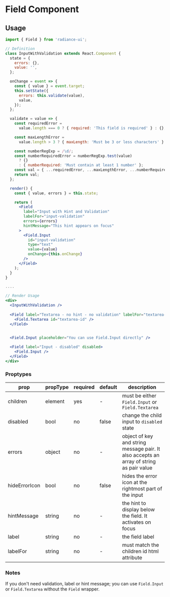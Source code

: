 # Field Component
## Usage

```jsx
import { Field } from 'radiance-ui';

// Definition
class InputWithValidation extends React.Component {
  state = {
    errors: {},
    value: '',
  };

  onChange = event => {
    const { value } = event.target;
    this.setState({
      errors: this.validate(value),
      value,
    });
  };

  validate = value => {
    const requiredError =
      value.length === 0 ? { required: 'This field is required' } : {};

    const maxLengthError =
      value.length > 3 ? { maxLength: 'Must be 3 or less characters' } : {};

    const numberRegExp = /\d/;
    const numberRequiredError = numberRegExp.test(value)
      ? {}
      : { numberRequired: 'Must contain at least 1 number' };
    const val = { ...requiredError, ...maxLengthError, ...numberRequiredError };
    return val;
  };

  render() {
    const { value, errors } = this.state;

    return (
      <Field
        label="Input with Hint and Validation"
        labelFor="input-validation"
        errors={errors}
        hintMessage="This hint appears on focus"
      >
        <Field.Input
          id="input-validation"
          type="text"
          value={value}
          onChange={this.onChange}
        />
      </Field>
    );
  }
}

....

// Render Usage
<div>
  <InputWithValidation />
  
  <Field label="Textarea - no hint - no validation" labelFor="textarea-id">
    <Field.Textarea id="textarea-id" />
  </Field>
  

  <Field.Input placeholder="You can use Field.Input directly" />

  <Field label="Input - disabled" disabled>
    <Field.Input />
  </Field>
</div>
```

<!-- STORY -->

### Proptypes
| prop                | propType    | required | default    | description                                                                                                                  
|---------------------|-------------|----------|------------|------------------------------------------------------------------------------------------------------------------------------|
| children            | element     | yes      | -          | must be either `Field.Input` or `Field.Textarea` |
| disabled            | bool        | no       | false      | change the child input to `disabled` state |
| errors              | object      | no       | -          | object of key and string message pair. It also accepts an array of string as pair value |
| hideErrorIcon       | bool        | no       | false      | hides the error icon at the rightmost part of the input |
| hintMessage         | string      | no       | -          | the hint to display below the field. It activates on focus |
| label               | string      | no       | -          | the field label |
| labelFor            | string      | no       | -          | must match the children id html attribute |

### Notes
If you don't need validation, label or hint message; you can use `Field.Input` or `Field.Textarea` without the `Field` wrapper.
